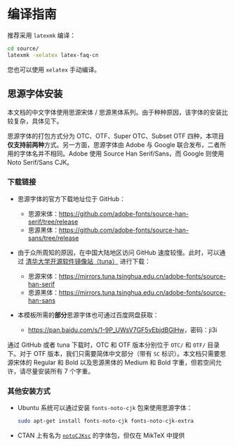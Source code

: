 # 编译指南

推荐采用 `latexmk` 编译：

```sh
cd source/
latexmk -xelatex latex-faq-cn
```

您也可以使用 `xelatex` 手动编译。

## 思源字体安装

本文档的中文字体使用思源宋体 / 思源黑体系列。由于种种原因，该字体的安装比较复杂，具体见下。

思源字体的打包方式分为 OTC、OTF、Super OTC、Subset OTF 四种，本项目**仅支持前两种**方式。另一方面，思源字体由 Adobe 与 Google 联合发布，二者所用的字体名并不相同。Adobe 使用 Source Han Serif/Sans，而 Google 则使用 Noto Serif/Sans CJK。

### 下载链接

- 思源字体的官方下载地址位于 GitHub：
  - 思源宋体：<https://github.com/adobe-fonts/source-han-serif/tree/release>
  - 思源黑体：<https://github.com/adobe-fonts/source-han-sans/tree/release>

- 由于众所周知的原因，在中国大陆地区访问 GitHub 速度较慢。此时，可以通过 [清华大学开源软件镜像站（tuna）](https://mirrors.tuna.tsinghua.edu.cn) 进行下载：
  - 思源宋体：<https://mirrors.tuna.tsinghua.edu.cn/adobe-fonts/source-han-serif>
  - 思源黑体：<https://mirrors.tuna.tsinghua.edu.cn/adobe-fonts/source-han-sans>

- 本模板所需的**部分**思源字体也可通过百度网盘获取：
  - <https://pan.baidu.com/s/1-9P_UWsV7GF5vEbjdBGlHw>，密码：ji3i

通过 GitHub 或者 tuna 下载时，OTC 和 OTF 版本分别位于 `OTC/` 和 `OTF/` 目录下。对于 OTF 版本，我们只需要简体中文部分（带有 `SC` 标识）。本文档只需要思源宋体的 Regular 和 Bold 以及思源黑体的 Medium 和 Bold 字重，但若空间允许，请尽量安装所有 7 个字重。

### 其他安装方式

- Ubuntu 系统可以通过安装 `fonts-noto-cjk` 包来使用思源字体：

  ```sh
  sudo apt-get install fonts-noto-cjk fonts-noto-cjk-extra
  ```

- CTAN 上有名为 [`notoCJKsc`](https://ctan.org/pkg/notocjksc) 的字体包，但仅在 MikTeX 中提供
